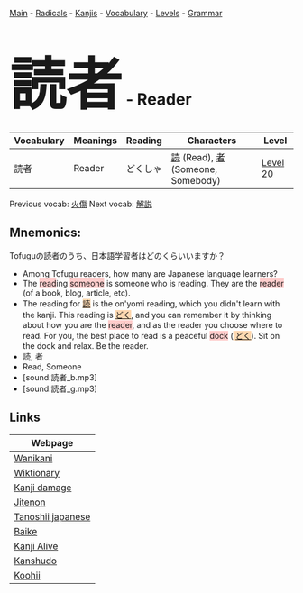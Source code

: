 <style> bigfont {font-size: 100px}</style>
[Main](../README.md) -
[Radicals](../radicals.md) -
[Kanjis](../kanjis.md) -
[Vocabulary](../vocabulary.md) -
[Levels](../levels.md) -
[Grammar](../grammar.md)
# <bigfont> 読者</bigfont> - Reader 

| Vocabulary | Meanings | Reading | Characters | Level |
| --- | --- | --- | --- | --- |
| 読者 | Reader | どくしゃ |  [読](../kanjis/読.md) (Read), [者](../kanjis/者.md) (Someone, Somebody) | [Level 20](../levels/wk_level20.md) |

Previous vocab: [火傷](火傷.md) Next vocab: [解説](解説.md) 

## Mnemonics:
Tofuguの読者のうち、日本語学習者はどのくらいいますか？
* Among Tofugu readers, how many are Japanese language learners?
* The <span style="background-color:#ffcccb"> read</span>ing <span style="background-color:#ffcccb"> someone</span> is someone who is reading. They are the <span style="background-color:#ffcccb"> reader</span> (of a book, blog, article, etc).
* The reading for <span style="background-color:#fed8b1"> [読](https://jisho.org/search/読)</span> is the on'yomi reading, which you didn't learn with the kanji. This reading is <span style="background-color:#fed8b1"> [どく](https://jisho.org/search/どく)</span>, and you can remember it by thinking about how you are the <span style="background-color:#ffcccb"> reader</span>, and as the reader you choose where to read. For you, the best place to read is a peaceful <span style="background-color:#ffcccb"> dock</span> (<span style="background-color:#fed8b1"> [どく](https://jisho.org/search/どく)</span>). Sit on the dock and relax. Be the reader.
* 読, 者
* Read, Someone
* [sound:読者_b.mp3]
* [sound:読者_g.mp3]


## Links 

| Webpage |
| --- |
| [Wanikani          ](https://www.wanikani.com/kanji/読者) |
| [Wiktionary        ](https://en.wiktionary.org/wiki/読者) |
| [Kanji damage      ](http://www.kanjidamage.com/kanji/search?utf8=✓&q=読者) |
| [Jitenon           ](https://jitenon.com/kanji/読者) |
| [Tanoshii japanese ](https://www.tanoshiijapanese.com/dictionary/kanji.cfm?k=読者) |
| [Baike             ](https://baike.baidu.com/item/読者) |
| [Kanji Alive       ](https://app.kanjialive.com/読者) |
| [Kanshudo          ](https://www.kanshudo.com/searchmn?q=読者) |
| [Koohii            ](https://kanji.koohii.com/study/kanji/読者) |
